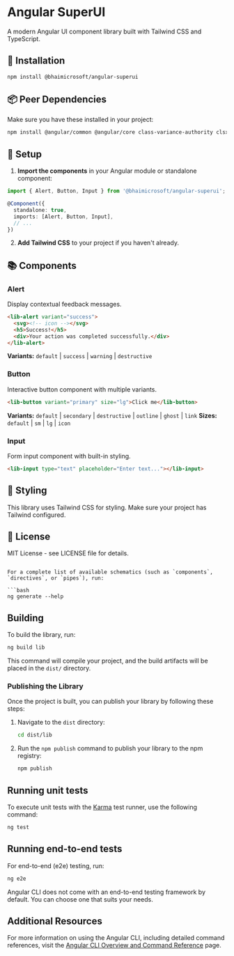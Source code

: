 # Angular SuperUI

A modern Angular UI component library built with Tailwind CSS and TypeScript.

## 🚀 Installation

```bash
npm install @bhaimicrosoft/angular-superui
```

## 📦 Peer Dependencies

Make sure you have these installed in your project:

```bash
npm install @angular/common @angular/core class-variance-authority clsx tailwind-merge
```

## 🎨 Setup

1. **Import the components** in your Angular module or standalone component:

```typescript
import { Alert, Button, Input } from '@bhaimicrosoft/angular-superui';

@Component({
  standalone: true,
  imports: [Alert, Button, Input],
  // ...
})
```

2. **Add Tailwind CSS** to your project if you haven't already.

## 📚 Components

### Alert
Display contextual feedback messages.

```html
<lib-alert variant="success">
  <svg><!-- icon --></svg>
  <h5>Success!</h5>
  <div>Your action was completed successfully.</div>
</lib-alert>
```

**Variants:** `default` | `success` | `warning` | `destructive`

### Button
Interactive button component with multiple variants.

```html
<lib-button variant="primary" size="lg">Click me</lib-button>
```

**Variants:** `default` | `secondary` | `destructive` | `outline` | `ghost` | `link`
**Sizes:** `default` | `sm` | `lg` | `icon`

### Input
Form input component with built-in styling.

```html
<lib-input type="text" placeholder="Enter text..."></lib-input>
```

## 🎨 Styling

This library uses Tailwind CSS for styling. Make sure your project has Tailwind configured.

## 📄 License

MIT License - see LICENSE file for details.
```

For a complete list of available schematics (such as `components`, `directives`, or `pipes`), run:

```bash
ng generate --help
```

## Building

To build the library, run:

```bash
ng build lib
```

This command will compile your project, and the build artifacts will be placed in the `dist/` directory.

### Publishing the Library

Once the project is built, you can publish your library by following these steps:

1. Navigate to the `dist` directory:
   ```bash
   cd dist/lib
   ```

2. Run the `npm publish` command to publish your library to the npm registry:
   ```bash
   npm publish
   ```

## Running unit tests

To execute unit tests with the [Karma](https://karma-runner.github.io) test runner, use the following command:

```bash
ng test
```

## Running end-to-end tests

For end-to-end (e2e) testing, run:

```bash
ng e2e
```

Angular CLI does not come with an end-to-end testing framework by default. You can choose one that suits your needs.

## Additional Resources

For more information on using the Angular CLI, including detailed command references, visit the [Angular CLI Overview and Command Reference](https://angular.dev/tools/cli) page.

